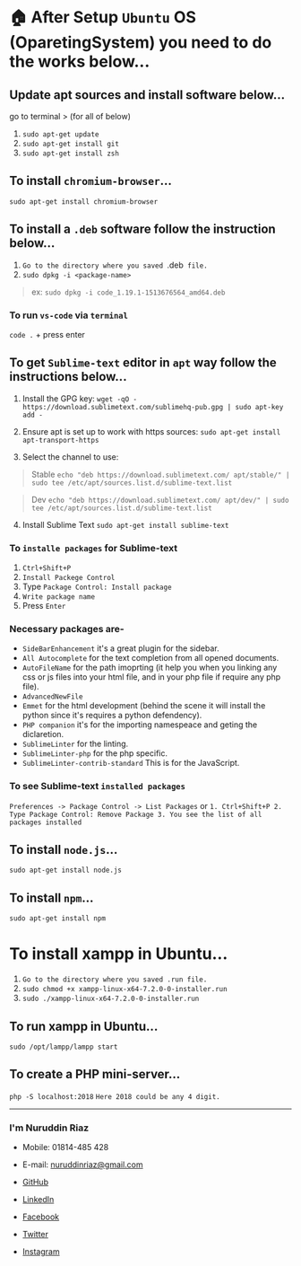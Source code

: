 # :house: After Setup `Ubuntu` OS (OparetingSystem) you need to do the works below...

## Update apt sources and install software below...
go to terminal > (for all of below)
1. `sudo apt-get update`
2. `sudo apt-get install git`
3. `sudo apt-get install zsh`

## To install `chromium-browser`...
`sudo apt-get install chromium-browser`

## To install a `.deb` software follow the instruction below...
1. `Go to the directory where you saved `.deb` file.`
2. `sudo dpkg -i <package-name>`
>ex: `sudo dpkg -i code_1.19.1-1513676564_amd64.deb`

### To run `vs-code` via `terminal`

`code .` + press enter

## To get `Sublime-text` editor in `apt` way follow the instructions below...
1. Install the GPG key:
`wget -qO - https://download.sublimetext.com/sublimehq-pub.gpg | sudo apt-key add -`

2. Ensure apt is set up to work with https sources:
`sudo apt-get install apt-transport-https`

3. Select the channel to use:
>Stable
`echo "deb https://download.sublimetext.com/ apt/stable/" | sudo tee /etc/apt/sources.list.d/sublime-text.list`

>Dev
`echo "deb https://download.sublimetext.com/ apt/dev/" | sudo tee /etc/apt/sources.list.d/sublime-text.list`

4. Install Sublime Text
`sudo apt-get install sublime-text`

### To `installe packages` for Sublime-text
1. `Ctrl+Shift+P` 
2. `Install Packege Control` 
3. Type `Package Control: Install package` 
4. `Write package name` 
5. Press `Enter`

### Necessary packages are-
* `SideBarEnhancement` it's a great plugin for the sidebar.
* `All Autocomplete` for the text completion from all opened documents.
* `AutoFileName` for the path imoprting (it help you when you linking any css or js files into your html file, and in your php file if require any php file).
* `AdvancedNewFile` 
* `Emmet` for the html development (behind the scene it will install the python since it's requires a python defendency).
* `PHP companion` it's for the importing namespeace and geting the diclaretion.
* `SublimeLinter` for the linting.
* `SublimeLinter-php` for the php specific. 
* `SublimeLinter-contrib-standard` This is for the JavaScript.

### To see Sublime-text `installed packages`

`Preferences -> Package Control -> List Packages` or `1. Ctrl+Shift+P
2. Type Package Control: Remove Package
3. You see the list of all packages installed`

## To install `node.js`...
`sudo apt-get install node.js`

## To install `npm`...
`sudo apt-get install npm`

# To install xampp in Ubuntu...
1. `Go to the directory where you saved .run file.`
2. `sudo chmod +x xampp-linux-x64-7.2.0-0-installer.run`
3. `sudo ./xampp-linux-x64-7.2.0-0-installer.run`

## To run xampp in Ubuntu...
`sudo /opt/lampp/lampp start`

## To create a PHP mini-server...
`php -S localhost:2018`
`Here 2018 could be any 4 digit.`

<hr/>

### I'm Nuruddin Riaz
* Mobile: 01814-485 428
* E-mail: nuruddinriaz@gmail.com

* [GitHub](https://github.com/nuruddinriaz)
* [LinkedIn](https://www.linkedin.com/in/nuruddin-riaz-a59960155/)
* [Facebook](https://web.facebook.com/profile.php?id=100002463491827)
* [Twitter](https://twitter.com/nu_riaz28)
* [Instagram](https://www.instagram.com/nu_riaz28/)
